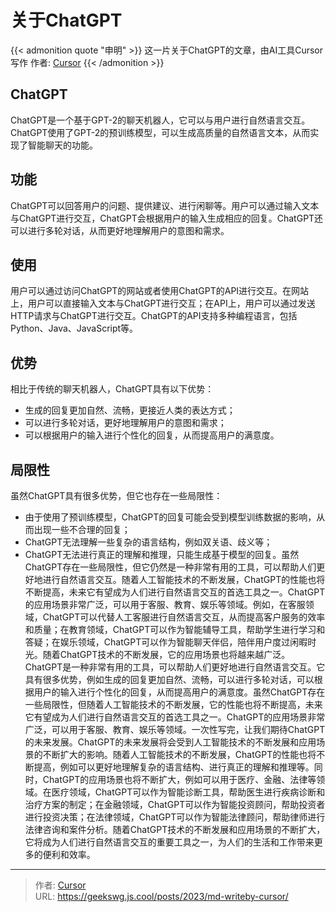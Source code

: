 # 关于ChatGPT

{{< admonition quote "申明" >}}
这一片关于ChatGPT的文章，由AI工具Cursor写作
作者: [Cursor](https://www.cursor.so/)
{{< /admonition >}}
<!--more-->

## ChatGPT

ChatGPT是一个基于GPT-2的聊天机器人，它可以与用户进行自然语言交互。ChatGPT使用了GPT-2的预训练模型，可以生成高质量的自然语言文本，从而实现了智能聊天的功能。

## 功能

ChatGPT可以回答用户的问题、提供建议、进行闲聊等。用户可以通过输入文本与ChatGPT进行交互，ChatGPT会根据用户的输入生成相应的回复。ChatGPT还可以进行多轮对话，从而更好地理解用户的意图和需求。

## 使用

用户可以通过访问ChatGPT的网站或者使用ChatGPT的API进行交互。在网站上，用户可以直接输入文本与ChatGPT进行交互；在API上，用户可以通过发送HTTP请求与ChatGPT进行交互。ChatGPT的API支持多种编程语言，包括Python、Java、JavaScript等。

## 优势

相比于传统的聊天机器人，ChatGPT具有以下优势：

- 生成的回复更加自然、流畅，更接近人类的表达方式；
- 可以进行多轮对话，更好地理解用户的意图和需求；
- 可以根据用户的输入进行个性化的回复，从而提高用户的满意度。

## 局限性

虽然ChatGPT具有很多优势，但它也存在一些局限性：

- 由于使用了预训练模型，ChatGPT的回复可能会受到模型训练数据的影响，从而出现一些不合理的回复；
- ChatGPT无法理解一些复杂的语言结构，例如双关语、歧义等；
- ChatGPT无法进行真正的理解和推理，只能生成基于模型的回复。虽然ChatGPT存在一些局限性，但它仍然是一种非常有用的工具，可以帮助人们更好地进行自然语言交互。随着人工智能技术的不断发展，ChatGPT的性能也将不断提高，未来它有望成为人们进行自然语言交互的首选工具之一。ChatGPT的应用场景非常广泛，可以用于客服、教育、娱乐等领域。例如，在客服领域，ChatGPT可以代替人工客服进行自然语言交互，从而提高客户服务的效率和质量；在教育领域，ChatGPT可以作为智能辅导工具，帮助学生进行学习和答疑；在娱乐领域，ChatGPT可以作为智能聊天伴侣，陪伴用户度过闲暇时光。随着ChatGPT技术的不断发展，它的应用场景也将越来越广泛。ChatGPT是一种非常有用的工具，可以帮助人们更好地进行自然语言交互。它具有很多优势，例如生成的回复更加自然、流畅，可以进行多轮对话，可以根据用户的输入进行个性化的回复，从而提高用户的满意度。虽然ChatGPT存在一些局限性，但随着人工智能技术的不断发展，它的性能也将不断提高，未来它有望成为人们进行自然语言交互的首选工具之一。ChatGPT的应用场景非常广泛，可以用于客服、教育、娱乐等领域。一次性写完，让我们期待ChatGPT的未来发展。ChatGPT的未来发展将会受到人工智能技术的不断发展和应用场景的不断扩大的影响。随着人工智能技术的不断发展，ChatGPT的性能也将不断提高，例如可以更好地理解复杂的语言结构、进行真正的理解和推理等。同时，ChatGPT的应用场景也将不断扩大，例如可以用于医疗、金融、法律等领域。在医疗领域，ChatGPT可以作为智能诊断工具，帮助医生进行疾病诊断和治疗方案的制定；在金融领域，ChatGPT可以作为智能投资顾问，帮助投资者进行投资决策；在法律领域，ChatGPT可以作为智能法律顾问，帮助律师进行法律咨询和案件分析。随着ChatGPT技术的不断发展和应用场景的不断扩大，它将成为人们进行自然语言交互的重要工具之一，为人们的生活和工作带来更多的便利和效率。


---

> 作者: [Cursor](https://www.cursor.so/)  
> URL: https://geekswg.js.cool/posts/2023/md-writeby-cursor/  

